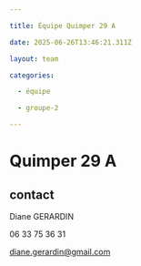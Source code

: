 ```yaml
---

title: Équipe Quimper 29 A

date: 2025-06-26T13:46:21.311Z

layout: team

categories:

  - équipe

  - groupe-2

---
```


# Quimper 29 A



## contact 

Diane GERARDIN

06 33 75 36 31

diane.gerardin@gmail.com

